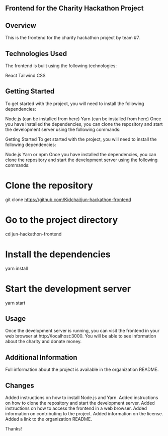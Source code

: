 ## Frontend for the Charity Hackathon Project

## Overview
This is the frontend for the charity hackathon project by team #7.

## Technologies Used
The frontend is built using the following technologies:

React
Tailwind CSS

## Getting Started
To get started with the project, you will need to install the following dependencies:

Node.js (can be installed from here)
Yarn (can be installed from here)
Once you have installed the dependencies, you can clone the repository and start the development server using the following commands:

Getting Started
To get started with the project, you will need to install the following dependencies:

Node.js
Yarn or npm
Once you have installed the dependencies, you can clone the repository and start the development server using the following commands:

# Clone the repository
git clone https://github.com/Kidchai/jun-hackathon-frontend

# Go to the project directory
cd jun-hackathon-frontend

# Install the dependencies
yarn install


# Start the development server
yarn start



## Usage
Once the development server is running, you can visit the frontend in your web browser at http://localhost:3000. You will be able to see information about the charity and donate money.

## Additional Information
Full information about the project is available in the organization README.

## Changes
Added instructions on how to install Node.js and Yarn.
Added instructions on how to clone the repository and start the development server.
Added instructions on how to access the frontend in a web browser.
Added information on contributing to the project.
Added information on the license.
Added a link to the organization README.

Thanks!